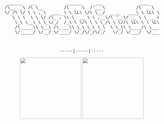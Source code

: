 <div align="center">
<pre>
 ______   __            ______     ___              ____                        
/\__  _\ /\ \__        /\  _  \  /'___\            /\  _`\                      
\/_/\ \/ \ \ ,_\  ____ \ \ \L\ \/\ \__/  _ __   ___\ \ \L\ \    ___   __  __    
   \ \ \  \ \ \/ /\_ ,`\\ \  __ \ \ ,__\/\`'__\/ __`\ \  _ <'  / __`\/\ \/\ \   
    \_\ \__\ \ \_\/_/  /_\ \ \/\ \ \ \_/\ \ \//\ \L\ \ \ \L\ \/\ \L\ \ \ \_\ \  
    /\_____\\ \__\ /\____\\ \_\ \_\ \_\  \ \_\\ \____/\ \____/\ \____/\/`____ \ 
    \/_____/ \/__/ \/____/ \/_/\/_/\/_/   \/_/ \/___/  \/___/  \/___/  `/___/> \
                                                                          /\___/
                                                                          \/__/ 
</pre>
<pre>
-----|-----|-----
</pre>
<img height=200 src="https://readme-stats.useless.live/api?username=ItzAfroBoy&theme=onedark"/>
<img height=200 src="https://readme-stats.useless.live/api/top-langs/?username=ItzAfroBoy&layout=compact&theme=onedark&card_width=300"/>
</div>
